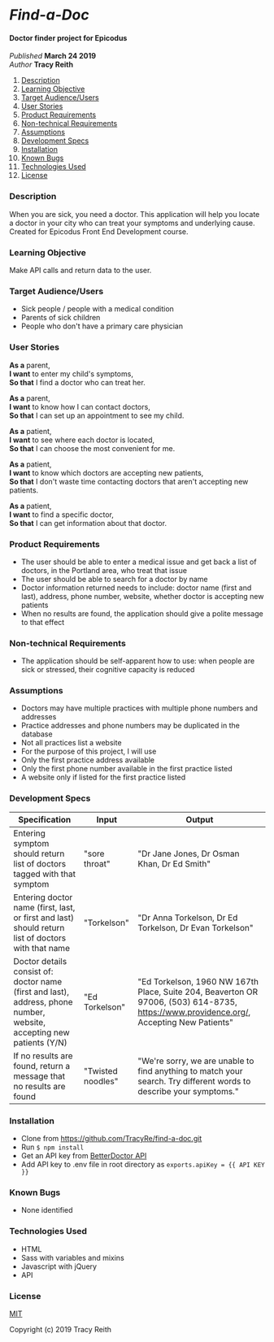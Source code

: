 # _Find-a-Doc_

#### Doctor finder project for Epicodus

_Published_ **March 24 2019**<br>
_Author_ **Tracy Reith**

1. [Description](#description)
1. [Learning Objective](#learning-objective)
1. [Target Audience/Users](#target-audience/users)
1. [User Stories](#user-stories)
1. [Product Requirements](#product-requirements)
1. [Non-technical Requirements](#non-technical-requirements)
1. [Assumptions](#assumptions)
1. [Development Specs](#development-specs)
1. [Installation](#installation)
1. [Known Bugs](#known-bugs)
1. [Technologies Used](#technologies-used)
1. [License](#license)

### Description
When you are sick, you need a doctor. This application will help you locate a doctor in your city who can treat your symptoms and underlying cause. Created for Epicodus Front End Development course.

### Learning Objective
Make API calls and return data to the user.

### Target Audience/Users
* Sick people / people with a medical condition
* Parents of sick children
* People who don't have a primary care physician

### User Stories
**As a** parent,<br>
**I want** to enter my child's symptoms,<br>
**So that** I find a doctor who can treat her.

**As a** parent,<br>
**I want** to know how I can contact doctors,<br>
**So that** I can set up an appointment to see my child.

**As a** patient,<br>
**I want** to see where each doctor is located,<br>
**So that** I can choose the most convenient for me.

**As a** patient,<br>
**I want** to know which doctors are accepting new patients,<br>
**So that** I don't waste time contacting doctors that aren't accepting new patients.

**As a** patient,<br>
**I want** to find a specific doctor,<br>
**So that** I can get information about that doctor.

### Product Requirements
* The user should be able to enter a medical issue and get back a list of doctors, in the Portland area, who treat that issue
* The user should be able to search for a doctor by name
* Doctor information returned needs to include: doctor name (first and last), address, phone number, website, whether doctor is accepting new patients
* When no results are found, the application should give a polite message to that effect

### Non-technical Requirements
* The application should be self-apparent how to use: when people are sick or stressed, their cognitive capacity is reduced

### Assumptions
* Doctors may have multiple practices with multiple phone numbers and addresses
* Practice addresses and phone numbers may be duplicated in the database
* Not all practices list a website
* For the purpose of this project, I will use
 * Only the first practice address available
 * Only the first phone number available in the first practice listed
 * A website only if listed for the first practice listed

### Development Specs

Specification | Input | Output
------------- | ----- | ------
Entering symptom should return list of doctors tagged with that symptom | "sore throat" | "Dr Jane Jones, Dr Osman Khan, Dr Ed Smith"
Entering doctor name (first, last, or first and last) should return list of doctors with that name | "Torkelson" | "Dr Anna Torkelson, Dr Ed Torkelson, Dr Evan Torkelson"
Doctor details consist of: doctor name (first and last), address, phone number, website,  accepting new patients (Y/N) | "Ed Torkelson" | "Ed Torkelson, 1960 NW 167th Place, Suite 204, Beaverton OR 97006, (503) 614-8735‬, https://www.providence.org/, Accepting New Patients"
If no results are found, return a message that no results are found | "Twisted noodles" | "We're sorry, we are unable to find anything to match your search. Try different words to describe your symptoms."

### Installation
* Clone from https://github.com/TracyRe/find-a-doc.git
* Run `$ npm install`
* Get an API key from [BetterDoctor API](https://developer.betterdoctor.com/)
* Add API key to .env file in root directory as `exports.apiKey = {{ API KEY }}`

### Known Bugs
* None identified

### Technologies Used
* HTML
* Sass with variables and mixins
* Javascript with jQuery
* API

### License
[MIT](./LICENSE.txt)

Copyright (c) 2019 Tracy Reith

